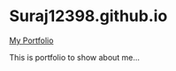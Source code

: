 # Suraj12398.github.io

<a href="Suraj12398.github.io"> My Portfolio</a>

This is portfolio to show about me...
